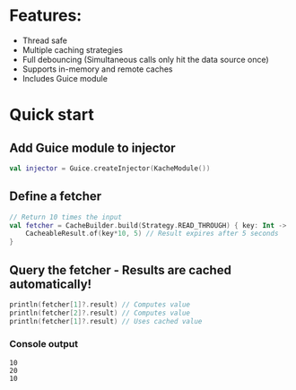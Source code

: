 # Features:
- Thread safe
- Multiple caching strategies
- Full debouncing (Simultaneous calls only hit the data source once)
- Supports in-memory and remote caches
- Includes Guice module

# Quick start

## Add Guice module to injector

```kotlin
val injector = Guice.createInjector(KacheModule())
```

## Define a fetcher

```kotlin
// Return 10 times the input
val fetcher = CacheBuilder.build(Strategy.READ_THROUGH) { key: Int ->
    CacheableResult.of(key*10, 5) // Result expires after 5 seconds
}
```

## Query the fetcher - Results are cached automatically!

```kotlin
println(fetcher[1]?.result) // Computes value
println(fetcher[2]?.result) // Computes value
println(fetcher[1]?.result) // Uses cached value
```

### Console output

```
10
20
10
```
